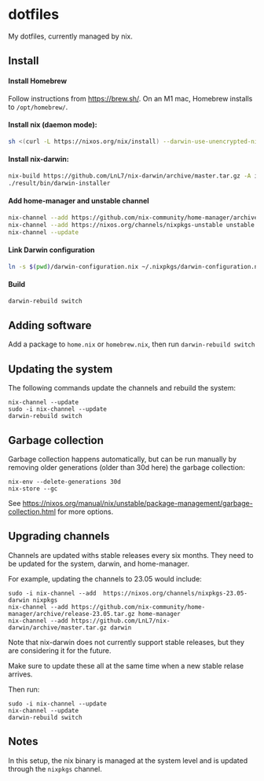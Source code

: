 # dotfiles

My dotfiles, currently managed by nix.

## Install

#### Install Homebrew

Follow instructions from https://brew.sh/. On an M1 mac, Homebrew installs to `/opt/homebrew/`.

#### Install nix (daemon mode):

```sh
sh <(curl -L https://nixos.org/nix/install) --darwin-use-unencrypted-nix-store-volume --daemon
```

#### Install nix-darwin:

```sh
nix-build https://github.com/LnL7/nix-darwin/archive/master.tar.gz -A installer
./result/bin/darwin-installer
```

#### Add home-manager and unstable channel

```sh
nix-channel --add https://github.com/nix-community/home-manager/archive/master.tar.gz home-manager
nix-channel --add https://nixos.org/channels/nixpkgs-unstable unstable
nix-channel --update
```

#### Link Darwin configuration

```sh
ln -s $(pwd)/darwin-configuration.nix ~/.nixpkgs/darwin-configuration.nix
```

#### Build

```sh
darwin-rebuild switch
```

## Adding software

Add a package to `home.nix` or `homebrew.nix`, then run `darwin-rebuild switch`

## Updating the system

The following commands update the channels and rebuild the system:

```
nix-channel --update
sudo -i nix-channel --update
darwin-rebuild switch
```

## Garbage collection

Garbage collection happens automatically, but can be run manually by removing older generations (older than 30d here) the garbage collection:

```
nix-env --delete-generations 30d
nix-store --gc
```

See https://nixos.org/manual/nix/unstable/package-management/garbage-collection.html for more options.

## Upgrading channels

Channels are updated withs stable releases every six months. They need to be updated for the system, darwin, and home-manager.

For example, updating the channels to 23.05 would include:

```
sudo -i nix-channel --add  https://nixos.org/channels/nixpkgs-23.05-darwin nixpkgs
nix-channel --add https://github.com/nix-community/home-manager/archive/release-23.05.tar.gz home-manager
nix-channel --add https://github.com/LnL7/nix-darwin/archive/master.tar.gz darwin
```

Note that nix-darwin does not currently support stable releases, but they are considering it for the future.

Make sure to update these all at the same time when a new stable relase arrives.

Then run:

```
sudo -i nix-channel --update
nix-channel --update
darwin-rebuild switch
```

## Notes

In this setup, the nix binary is managed at the system level and is updated through the `nixpkgs` channel.
